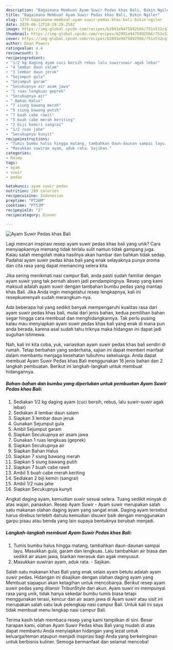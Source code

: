 ```yaml
---
description: "Bagaimana Membuat Ayam Suwir Pedas khas Bali, Bikin Ngiler"
title: "Bagaimana Membuat Ayam Suwir Pedas khas Bali, Bikin Ngiler"
slug: 1274-bagaimana-membuat-ayam-suwir-pedas-khas-bali-bikin-ngiler
date: 2020-06-12T10:19:28.258Z
image: https://img-global.cpcdn.com/recipes/b2891e9475892566/751x532cq70/ayam-suwir-pedas-khas-bali-foto-resep-utama.jpg
thumbnail: https://img-global.cpcdn.com/recipes/b2891e9475892566/751x532cq70/ayam-suwir-pedas-khas-bali-foto-resep-utama.jpg
cover: https://img-global.cpcdn.com/recipes/b2891e9475892566/751x532cq70/ayam-suwir-pedas-khas-bali-foto-resep-utama.jpg
author: Dean Powers
ratingvalue: 4.4
reviewcount: 6
recipeingredient:
- "1/2 kg daging ayam cuci bersih rebus lalu suwirsuwir agak lebar"
- "4 lembar daun salam"
- "3 lembar daun jeruk"
- "Sejumput gula"
- "Sejumput garam"
- "Secukupnya air asam jawa"
- "1 ruas lengkuas geprek"
- "Secukupnya air"
- " Bahan Halus"
- "7 siung bawang merah"
- "5 siung bawang putih"
- "7 buah cabe rawit"
- "5 buah cabe merah keriting"
- "2 biji kemiri sangrai"
- "1/2 ruas jahe"
- "Secukupnya kunyit"
recipeinstructions:
- "Tumis bumbu halus hingga matang, tambahkan daun-daunan sampai layu. Masukkan gula, garam dan lengkuas. Lalu tambahkan air biasa dan sedikit air asam jawa, biarkan merasuk dan agak menyusut."
- "Masukkan suwiran ayam, aduk rata. Sajikan."
categories:
- Resep
tags:
- ayam
- suwir
- pedas

katakunci: ayam suwir pedas 
nutrition: 289 calories
recipecuisine: Indonesian
preptime: "PT26M"
cooktime: "PT53M"
recipeyield: "2"
recipecategory: Dinner

---
```



![Ayam Suwir Pedas khas Bali](https://img-global.cpcdn.com/recipes/b2891e9475892566/751x532cq70/ayam-suwir-pedas-khas-bali-foto-resep-utama.jpg)

Lagi mencari inspirasi resep ayam suwir pedas khas bali yang unik? Cara menyiapkannya memang tidak terlalu sulit namun tidak gampang juga. Kalau salah mengolah maka hasilnya akan hambar dan bahkan tidak sedap. Padahal ayam suwir pedas khas bali yang enak selayaknya punya aroma dan cita rasa yang dapat memancing selera kita.

Jika sering menikmati nasi campur Bali, anda pasti sudah familiar dengan ayam suwir yang tak pernah absen jadi pendampingnya. Resep yang kami maksud adalah ayam suwir dengan tambahan bumbu pedas yang mantap khas Bali. Jika Anda ingin mengetahui resep lengkapnya, kali ini resepkuerenyah sudah merangkum-nya.

Ada beberapa hal yang sedikit banyak mempengaruhi kualitas rasa dari ayam suwir pedas khas bali, mulai dari jenis bahan, kedua pemilihan bahan segar hingga cara membuat dan menghidangkannya. Tak perlu pusing kalau mau menyiapkan ayam suwir pedas khas bali yang enak di mana pun anda berada, karena asal sudah tahu triknya maka hidangan ini dapat jadi suguhan istimewa.


Nah, kali ini kita coba, yuk, variasikan ayam suwir pedas khas bali sendiri di rumah. Tetap berbahan yang sederhana, sajian ini dapat memberi manfaat dalam membantu menjaga kesehatan tubuhmu sekeluarga. Anda dapat membuat Ayam Suwir Pedas khas Bali menggunakan 16 jenis bahan dan 2 langkah pembuatan. Berikut ini langkah-langkah untuk membuat hidangannya.

<!--inarticleads1-->

##### Bahan-bahan dan bumbu yang diperlukan untuk pembuatan Ayam Suwir Pedas khas Bali:

1. Sediakan 1/2 kg daging ayam (cuci bersih, rebus, lalu suwir-suwir agak lebar)
1. Sediakan 4 lembar daun salam
1. Siapkan 3 lembar daun jeruk
1. Gunakan Sejumput gula
1. Ambil Sejumput garam
1. Siapkan Secukupnya air asam jawa
1. Gunakan 1 ruas lengkuas (geprek)
1. Siapkan Secukupnya air
1. Siapkan  Bahan Halus
1. Siapkan 7 siung bawang merah
1. Siapkan 5 siung bawang putih
1. Siapkan 7 buah cabe rawit
1. Ambil 5 buah cabe merah keriting
1. Sediakan 2 biji kemiri (sangrai)
1. Ambil 1/2 ruas jahe
1. Siapkan Secukupnya kunyit


Angkat daging ayam, kemudian suwir sesuai selera. Tuang sedikit minyak di atas wajan, panaskan. Resep Ayam Suwir - Ayam suwir merupakan salah satu makanan olahan daging ayam yang sangat enak. Daging ayam tersebut harus direbus terlebih dahulu kemudian disuwir baik dengan menggunakan garpu pisau atau benda yang lain supaya bentuknya berubah menjadi. 

<!--inarticleads2-->

##### Langkah-langkah membuat Ayam Suwir Pedas khas Bali:

1. Tumis bumbu halus hingga matang, tambahkan daun-daunan sampai layu. Masukkan gula, garam dan lengkuas. Lalu tambahkan air biasa dan sedikit air asam jawa, biarkan merasuk dan agak menyusut.
1. Masukkan suwiran ayam, aduk rata. - Sajikan.


Salah satu makanan khas Bali yang enak selain ayam betutu adalah ayam suwir pedas. Hidangan ini disajikan dengan olahan daging ayam yang Membuat siapapun akan ketagihan untuk mencobanya. Berikut resep ayam suwir pedas yang dilansir TribunStyle dari akun. Ayam suwir ini mempunyai rasa yang unik, tidak hanya sekedar bumbu tumis biasa tetapi menggunakan terasi, kencur dan air asam jawa di Ayam suwir atau sisit ini merupakan salah satu lauk pelengkap nasi campur Bali. Untuk kali ini saya tidak membuat menu lengkap nasi campur Bali. 

Terima kasih telah membaca resep yang kami tampilkan di sini. Besar harapan kami, olahan Ayam Suwir Pedas khas Bali yang mudah di atas dapat membantu Anda menyiapkan hidangan yang lezat untuk keluarga/teman ataupun menjadi inspirasi bagi Anda yang berkeinginan untuk berbisnis kuliner. Semoga bermanfaat dan selamat mencoba!
